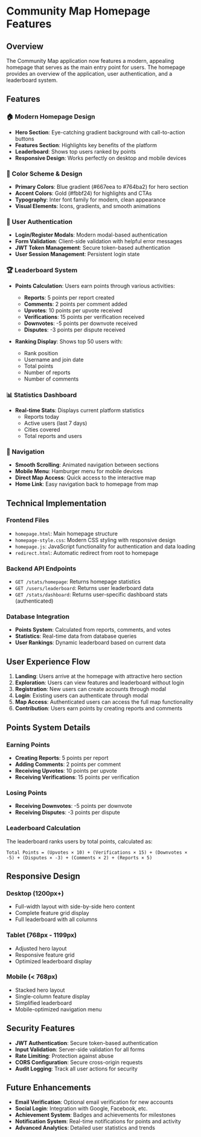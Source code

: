 # Community Map Homepage Features

## Overview
The Community Map application now features a modern, appealing homepage that serves as the main entry point for users. The homepage provides an overview of the application, user authentication, and a leaderboard system.

## Features

### 🏠 Modern Homepage Design
- **Hero Section**: Eye-catching gradient background with call-to-action buttons
- **Features Section**: Highlights key benefits of the platform
- **Leaderboard**: Shows top users ranked by points
- **Responsive Design**: Works perfectly on desktop and mobile devices

### 🎨 Color Scheme & Design
- **Primary Colors**: Blue gradient (#667eea to #764ba2) for hero section
- **Accent Colors**: Gold (#fbbf24) for highlights and CTAs
- **Typography**: Inter font family for modern, clean appearance
- **Visual Elements**: Icons, gradients, and smooth animations

### 🔐 User Authentication
- **Login/Register Modals**: Modern modal-based authentication
- **Form Validation**: Client-side validation with helpful error messages
- **JWT Token Management**: Secure token-based authentication
- **User Session Management**: Persistent login state

### 🏆 Leaderboard System
- **Points Calculation**: Users earn points through various activities:
  - **Reports**: 5 points per report created
  - **Comments**: 2 points per comment added
  - **Upvotes**: 10 points per upvote received
  - **Verifications**: 15 points per verification received
  - **Downvotes**: -5 points per downvote received
  - **Disputes**: -3 points per dispute received

- **Ranking Display**: Shows top 50 users with:
  - Rank position
  - Username and join date
  - Total points
  - Number of reports
  - Number of comments

### 📊 Statistics Dashboard
- **Real-time Stats**: Displays current platform statistics
  - Reports today
  - Active users (last 7 days)
  - Cities covered
  - Total reports and users

### 🧭 Navigation
- **Smooth Scrolling**: Animated navigation between sections
- **Mobile Menu**: Hamburger menu for mobile devices
- **Direct Map Access**: Quick access to the interactive map
- **Home Link**: Easy navigation back to homepage from map

## Technical Implementation

### Frontend Files
- `homepage.html`: Main homepage structure
- `homepage-style.css`: Modern CSS styling with responsive design
- `homepage.js`: JavaScript functionality for authentication and data loading
- `redirect.html`: Automatic redirect from root to homepage

### Backend API Endpoints
- `GET /stats/homepage`: Returns homepage statistics
- `GET /users/leaderboard`: Returns user leaderboard data
- `GET /stats/dashboard`: Returns user-specific dashboard stats (authenticated)

### Database Integration
- **Points System**: Calculated from reports, comments, and votes
- **Statistics**: Real-time data from database queries
- **User Rankings**: Dynamic leaderboard based on current data

## User Experience Flow

1. **Landing**: Users arrive at the homepage with attractive hero section
2. **Exploration**: Users can view features and leaderboard without login
3. **Registration**: New users can create accounts through modal
4. **Login**: Existing users can authenticate through modal
5. **Map Access**: Authenticated users can access the full map functionality
6. **Contribution**: Users earn points by creating reports and comments

## Points System Details

### Earning Points
- **Creating Reports**: 5 points per report
- **Adding Comments**: 2 points per comment
- **Receiving Upvotes**: 10 points per upvote
- **Receiving Verifications**: 15 points per verification

### Losing Points
- **Receiving Downvotes**: -5 points per downvote
- **Receiving Disputes**: -3 points per dispute

### Leaderboard Calculation
The leaderboard ranks users by total points, calculated as:
```
Total Points = (Upvotes × 10) + (Verifications × 15) + (Downvotes × -5) + (Disputes × -3) + (Comments × 2) + (Reports × 5)
```

## Responsive Design

### Desktop (1200px+)
- Full-width layout with side-by-side hero content
- Complete feature grid display
- Full leaderboard with all columns

### Tablet (768px - 1199px)
- Adjusted hero layout
- Responsive feature grid
- Optimized leaderboard display

### Mobile (< 768px)
- Stacked hero layout
- Single-column feature display
- Simplified leaderboard
- Mobile-optimized navigation menu

## Security Features

- **JWT Authentication**: Secure token-based authentication
- **Input Validation**: Server-side validation for all forms
- **Rate Limiting**: Protection against abuse
- **CORS Configuration**: Secure cross-origin requests
- **Audit Logging**: Track all user actions for security

## Future Enhancements

- **Email Verification**: Optional email verification for new accounts
- **Social Login**: Integration with Google, Facebook, etc.
- **Achievement System**: Badges and achievements for milestones
- **Notification System**: Real-time notifications for points and activity
- **Advanced Analytics**: Detailed user statistics and trends 
